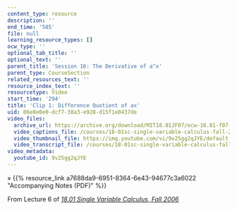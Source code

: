 ```yaml
---
content_type: resource
description: ''
end_time: '585'
file: null
learning_resource_types: []
ocw_type: ''
optional_tab_title: ''
optional_text: ''
parent_title: 'Session 16: The Derivative of a^x'
parent_type: CourseSection
related_resources_text: ''
resource_index_text: ''
resourcetype: Video
start_time: '294'
title: 'Clip 1: Difference Quotient of ax'
uid: 86e8e0e0-dcf7-38a3-e928-d15f1e0437de
video_files:
  archive_url: https://archive.org/download/MIT18.01JF07/ocw-18.01-f07-lec06_300k.mp4
  video_captions_file: /courses/18-01sc-single-variable-calculus-fall-2010/b22f33c492af5c17988fc1cbb9b53b13_9v25gg2qJYE.vtt
  video_thumbnail_file: https://img.youtube.com/vi/9v25gg2qJYE/default.jpg
  video_transcript_file: /courses/18-01sc-single-variable-calculus-fall-2010/7b3d34cdd020e19cfeb3ae5470347818_9v25gg2qJYE.pdf
video_metadata:
  youtube_id: 9v25gg2qJYE
---
```


» {{% resource_link a7688da9-6951-8364-6e43-94677c3a6022 "Accompanying Notes (PDF)" %}}

From Lecture 6 of [_18.01 Single Variable Calculus, Fall 2006_](/courses/18-01-single-variable-calculus-fall-2006/video_galleries/video-lectures)

